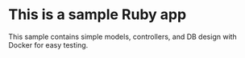 # This is a sample Ruby app

This sample contains simple models, controllers, and DB design with Docker for easy testing.